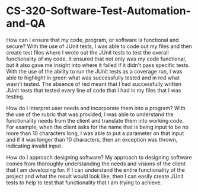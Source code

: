 # CS-320-Software-Test-Automation-and-QA

How can I ensure that my code, program, or software is functional and secure?
  With the use of JUnit tests, I was able to code out my files and then create test files where I wrote out the JUnit tests to test the overall functionality of my code. It ensured that not only was my code functional, but it also gave me insight into where it failed if it didn't pass specific tests. With the use of the ability to run the   JUnit tests as a coverage run, I was able to highlight in green what was successfully tested and in red what wasn’t tested. The absence of red meant that I had successfully written JUnit tests that tested every line of code that I had in my files that I was testing.
  
How do I interpret user needs and incorporate them into a program?
  With the use of the rubric that was provided, I was able to understand the functionality needs from the client and translate them into working code. For example, when the client asks for the name that is being input to be no more than 10 characters long, I was able to put a parameter on that input and if it was longer than 10 characters, then an exception was thrown, indicating invalid input. 
  
How do I approach designing software?
  My approach to designing software comes from thoroughly understanding the needs and visions of the client that I am developing for. If I can understand the entire functionality of the project and what the result would look like, then I can easily create JUnit tests to help to test that functionality that I am trying to achieve.
